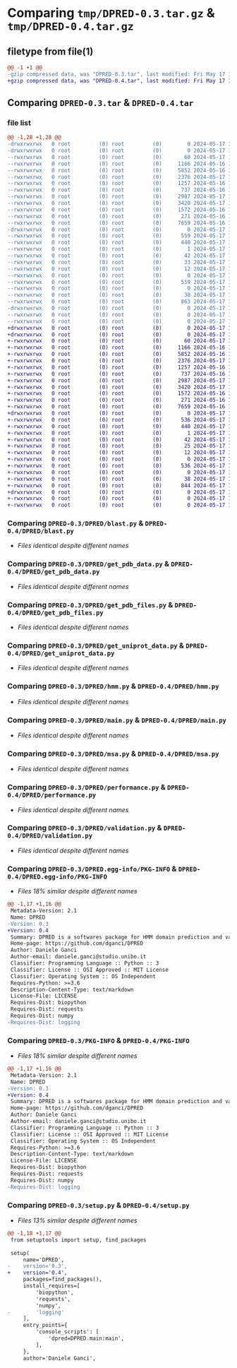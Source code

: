 # Comparing `tmp/DPRED-0.3.tar.gz` & `tmp/DPRED-0.4.tar.gz`

## filetype from file(1)

```diff
@@ -1 +1 @@
-gzip compressed data, was "DPRED-0.3.tar", last modified: Fri May 17 14:21:19 2024, max compression
+gzip compressed data, was "DPRED-0.4.tar", last modified: Fri May 17 14:50:36 2024, max compression
```

## Comparing `DPRED-0.3.tar` & `DPRED-0.4.tar`

### file list

```diff
@@ -1,28 +1,28 @@
-drwxrwxrwx   0 root         (0) root         (0)        0 2024-05-17 14:21:19.973487 DPRED-0.3/
-drwxrwxrwx   0 root         (0) root         (0)        0 2024-05-17 14:21:19.616439 DPRED-0.3/DPRED/
--rwxrwxrwx   0 root         (0) root         (0)       60 2024-05-17 12:33:46.000000 DPRED-0.3/DPRED/__init__.py
--rwxrwxrwx   0 root         (0) root         (0)     1166 2024-05-16 17:32:28.000000 DPRED-0.3/DPRED/blast.py
--rwxrwxrwx   0 root         (0) root         (0)     5852 2024-05-16 17:32:19.000000 DPRED-0.3/DPRED/get_pdb_data.py
--rwxrwxrwx   0 root         (0) root         (0)     2376 2024-05-17 10:04:53.000000 DPRED-0.3/DPRED/get_pdb_files.py
--rwxrwxrwx   0 root         (0) root         (0)     1257 2024-05-16 17:32:23.000000 DPRED-0.3/DPRED/get_uniprot_data.py
--rwxrwxrwx   0 root         (0) root         (0)      737 2024-05-16 17:55:59.000000 DPRED-0.3/DPRED/hmm.py
--rwxrwxrwx   0 root         (0) root         (0)     2987 2024-05-17 13:15:58.000000 DPRED-0.3/DPRED/main.py
--rwxrwxrwx   0 root         (0) root         (0)     3420 2024-05-17 10:05:34.000000 DPRED-0.3/DPRED/msa.py
--rwxrwxrwx   0 root         (0) root         (0)     1572 2024-05-16 17:32:33.000000 DPRED-0.3/DPRED/performance.py
--rwxrwxrwx   0 root         (0) root         (0)      271 2024-05-16 17:32:42.000000 DPRED-0.3/DPRED/remove.py
--rwxrwxrwx   0 root         (0) root         (0)     7659 2024-05-16 17:58:57.000000 DPRED-0.3/DPRED/validation.py
-drwxrwxrwx   0 root         (0) root         (0)        0 2024-05-17 14:21:19.834567 DPRED-0.3/DPRED.egg-info/
--rwxrwxrwx   0 root         (0) root         (0)      559 2024-05-17 14:21:18.000000 DPRED-0.3/DPRED.egg-info/PKG-INFO
--rwxrwxrwx   0 root         (0) root         (0)      440 2024-05-17 14:21:19.000000 DPRED-0.3/DPRED.egg-info/SOURCES.txt
--rwxrwxrwx   0 root         (0) root         (0)        1 2024-05-17 14:21:18.000000 DPRED-0.3/DPRED.egg-info/dependency_links.txt
--rwxrwxrwx   0 root         (0) root         (0)       42 2024-05-17 14:21:18.000000 DPRED-0.3/DPRED.egg-info/entry_points.txt
--rwxrwxrwx   0 root         (0) root         (0)       33 2024-05-17 14:21:18.000000 DPRED-0.3/DPRED.egg-info/requires.txt
--rwxrwxrwx   0 root         (0) root         (0)       12 2024-05-17 14:21:18.000000 DPRED-0.3/DPRED.egg-info/top_level.txt
--rwxrwxrwx   0 root         (0) root         (0)        0 2024-05-17 12:35:08.000000 DPRED-0.3/LICENSE
--rwxrwxrwx   0 root         (0) root         (0)      559 2024-05-17 14:21:19.953199 DPRED-0.3/PKG-INFO
--rwxrwxrwx   0 root         (0) root         (0)        0 2024-05-17 12:35:02.000000 DPRED-0.3/README.md
--rwxrwxrwx   0 root         (0) root         (0)       38 2024-05-17 14:21:19.977030 DPRED-0.3/setup.cfg
--rwxrwxrwx   0 root         (0) root         (0)      863 2024-05-17 14:21:07.000000 DPRED-0.3/setup.py
-drwxrwxrwx   0 root         (0) root         (0)        0 2024-05-17 14:21:19.910806 DPRED-0.3/tests/
--rwxrwxrwx   0 root         (0) root         (0)        0 2024-05-17 12:34:27.000000 DPRED-0.3/tests/__init__.py
--rwxrwxrwx   0 root         (0) root         (0)        0 2024-05-17 12:34:35.000000 DPRED-0.3/tests/test_main.py
+drwxrwxrwx   0 root         (0) root         (0)        0 2024-05-17 14:50:36.015210 DPRED-0.4/
+drwxrwxrwx   0 root         (0) root         (0)        0 2024-05-17 14:50:35.777219 DPRED-0.4/DPRED/
+-rwxrwxrwx   0 root         (0) root         (0)       60 2024-05-17 12:33:46.000000 DPRED-0.4/DPRED/__init__.py
+-rwxrwxrwx   0 root         (0) root         (0)     1166 2024-05-16 17:32:28.000000 DPRED-0.4/DPRED/blast.py
+-rwxrwxrwx   0 root         (0) root         (0)     5852 2024-05-16 17:32:19.000000 DPRED-0.4/DPRED/get_pdb_data.py
+-rwxrwxrwx   0 root         (0) root         (0)     2376 2024-05-17 10:04:53.000000 DPRED-0.4/DPRED/get_pdb_files.py
+-rwxrwxrwx   0 root         (0) root         (0)     1257 2024-05-16 17:32:23.000000 DPRED-0.4/DPRED/get_uniprot_data.py
+-rwxrwxrwx   0 root         (0) root         (0)      737 2024-05-16 17:55:59.000000 DPRED-0.4/DPRED/hmm.py
+-rwxrwxrwx   0 root         (0) root         (0)     2987 2024-05-17 13:15:58.000000 DPRED-0.4/DPRED/main.py
+-rwxrwxrwx   0 root         (0) root         (0)     3420 2024-05-17 10:05:34.000000 DPRED-0.4/DPRED/msa.py
+-rwxrwxrwx   0 root         (0) root         (0)     1572 2024-05-16 17:32:33.000000 DPRED-0.4/DPRED/performance.py
+-rwxrwxrwx   0 root         (0) root         (0)      271 2024-05-16 17:32:42.000000 DPRED-0.4/DPRED/remove.py
+-rwxrwxrwx   0 root         (0) root         (0)     7659 2024-05-16 17:58:57.000000 DPRED-0.4/DPRED/validation.py
+drwxrwxrwx   0 root         (0) root         (0)        0 2024-05-17 14:50:35.933572 DPRED-0.4/DPRED.egg-info/
+-rwxrwxrwx   0 root         (0) root         (0)      536 2024-05-17 14:50:35.000000 DPRED-0.4/DPRED.egg-info/PKG-INFO
+-rwxrwxrwx   0 root         (0) root         (0)      440 2024-05-17 14:50:35.000000 DPRED-0.4/DPRED.egg-info/SOURCES.txt
+-rwxrwxrwx   0 root         (0) root         (0)        1 2024-05-17 14:50:35.000000 DPRED-0.4/DPRED.egg-info/dependency_links.txt
+-rwxrwxrwx   0 root         (0) root         (0)       42 2024-05-17 14:50:35.000000 DPRED-0.4/DPRED.egg-info/entry_points.txt
+-rwxrwxrwx   0 root         (0) root         (0)       25 2024-05-17 14:50:35.000000 DPRED-0.4/DPRED.egg-info/requires.txt
+-rwxrwxrwx   0 root         (0) root         (0)       12 2024-05-17 14:50:35.000000 DPRED-0.4/DPRED.egg-info/top_level.txt
+-rwxrwxrwx   0 root         (0) root         (0)        0 2024-05-17 12:35:08.000000 DPRED-0.4/LICENSE
+-rwxrwxrwx   0 root         (0) root         (0)      536 2024-05-17 14:50:36.002681 DPRED-0.4/PKG-INFO
+-rwxrwxrwx   0 root         (0) root         (0)        0 2024-05-17 12:35:02.000000 DPRED-0.4/README.md
+-rwxrwxrwx   0 root         (0) root         (0)       38 2024-05-17 14:50:36.015210 DPRED-0.4/setup.cfg
+-rwxrwxrwx   0 root         (0) root         (0)      844 2024-05-17 14:50:26.000000 DPRED-0.4/setup.py
+drwxrwxrwx   0 root         (0) root         (0)        0 2024-05-17 14:50:35.974506 DPRED-0.4/tests/
+-rwxrwxrwx   0 root         (0) root         (0)        0 2024-05-17 12:34:27.000000 DPRED-0.4/tests/__init__.py
+-rwxrwxrwx   0 root         (0) root         (0)        0 2024-05-17 12:34:35.000000 DPRED-0.4/tests/test_main.py
```

### Comparing `DPRED-0.3/DPRED/blast.py` & `DPRED-0.4/DPRED/blast.py`

 * *Files identical despite different names*

### Comparing `DPRED-0.3/DPRED/get_pdb_data.py` & `DPRED-0.4/DPRED/get_pdb_data.py`

 * *Files identical despite different names*

### Comparing `DPRED-0.3/DPRED/get_pdb_files.py` & `DPRED-0.4/DPRED/get_pdb_files.py`

 * *Files identical despite different names*

### Comparing `DPRED-0.3/DPRED/get_uniprot_data.py` & `DPRED-0.4/DPRED/get_uniprot_data.py`

 * *Files identical despite different names*

### Comparing `DPRED-0.3/DPRED/hmm.py` & `DPRED-0.4/DPRED/hmm.py`

 * *Files identical despite different names*

### Comparing `DPRED-0.3/DPRED/main.py` & `DPRED-0.4/DPRED/main.py`

 * *Files identical despite different names*

### Comparing `DPRED-0.3/DPRED/msa.py` & `DPRED-0.4/DPRED/msa.py`

 * *Files identical despite different names*

### Comparing `DPRED-0.3/DPRED/performance.py` & `DPRED-0.4/DPRED/performance.py`

 * *Files identical despite different names*

### Comparing `DPRED-0.3/DPRED/validation.py` & `DPRED-0.4/DPRED/validation.py`

 * *Files identical despite different names*

### Comparing `DPRED-0.3/DPRED.egg-info/PKG-INFO` & `DPRED-0.4/DPRED.egg-info/PKG-INFO`

 * *Files 18% similar despite different names*

```diff
@@ -1,17 +1,16 @@
 Metadata-Version: 2.1
 Name: DPRED
-Version: 0.3
+Version: 0.4
 Summary: DPRED is a softwares package for HMM domain prediction and validation
 Home-page: https://github.com/dganci/DPRED
 Author: Daniele Ganci
 Author-email: daniele.ganci@studio.unibo.it
 Classifier: Programming Language :: Python :: 3
 Classifier: License :: OSI Approved :: MIT License
 Classifier: Operating System :: OS Independent
 Requires-Python: >=3.6
 Description-Content-Type: text/markdown
 License-File: LICENSE
 Requires-Dist: biopython
 Requires-Dist: requests
 Requires-Dist: numpy
-Requires-Dist: logging
```

### Comparing `DPRED-0.3/PKG-INFO` & `DPRED-0.4/PKG-INFO`

 * *Files 18% similar despite different names*

```diff
@@ -1,17 +1,16 @@
 Metadata-Version: 2.1
 Name: DPRED
-Version: 0.3
+Version: 0.4
 Summary: DPRED is a softwares package for HMM domain prediction and validation
 Home-page: https://github.com/dganci/DPRED
 Author: Daniele Ganci
 Author-email: daniele.ganci@studio.unibo.it
 Classifier: Programming Language :: Python :: 3
 Classifier: License :: OSI Approved :: MIT License
 Classifier: Operating System :: OS Independent
 Requires-Python: >=3.6
 Description-Content-Type: text/markdown
 License-File: LICENSE
 Requires-Dist: biopython
 Requires-Dist: requests
 Requires-Dist: numpy
-Requires-Dist: logging
```

### Comparing `DPRED-0.3/setup.py` & `DPRED-0.4/setup.py`

 * *Files 13% similar despite different names*

```diff
@@ -1,18 +1,17 @@
 from setuptools import setup, find_packages
 
 setup(
     name='DPRED',
-    version='0.3',
+    version='0.4',
     packages=find_packages(),
     install_requires=[
         'biopython',
         'requests',
         'numpy',
-        'logging'
     ],
     entry_points={
         'console_scripts': [
             'dpred=DPRED.main:main',
         ],
     },
     author='Daniele Ganci',
```


